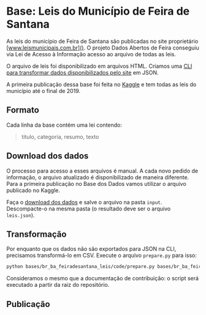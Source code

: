 # Base: Leis do Município de Feira de Santana

As leis do município de Feira de Santana são publicadas no
site proprietário [www.leismunicipais.com.br](). O projeto
Dados Abertos de Feira conseguiu via Lei de Acesso à Informação
acesso ao arquivo de todas as leis.

O arquivo de leis foi disponibilizado em arquivos HTML. Criamos
uma [CLI para transformar dados disponibilizados pelo site](https://github.com/DadosAbertosDeFeira/leis-municipais)
em JSON.

A primeira publicação dessa base foi feita no [Kaggle](https://www.kaggle.com/anapaulagomes/leis-do-municpio-de-feira-de-santana)
e tem todas as leis do município até o final de 2019.

## Formato

Cada linha da base contém uma lei contendo:

> titulo, categoria, resumo, texto

## Download dos dados

O processo para acesso a esses arquivos é manual. A cada novo
pedido de informação, o arquivo atualizado é disponibilizado de
maneira diferente. Para a primeira publicação no Base dos Dados
vamos utilizar o arquivo publicado no Kaggle.

Faça o [download dos dados](https://www.kaggle.com/anapaulagomes/leis-do-municpio-de-feira-de-santana)
e salve o arquivo na pasta `input`. Descompacte-o na mesma pasta (o
resultado deve ser o arquivo `leis.json`).

## Transformação

Por enquanto que os dados não são exportados para JSON na CLI, precisamos
transformá-lo em CSV. Execute o arquivo `prepare.py` para isso:

```bash
python bases/br_ba_feiradesantana_leis/code/prepare.py bases/br_ba_feiradesantana_leis/input/leis.json
```

Consideramos o mesmo que a documentação de contribuição: o script será executado
a partir da raiz do repositório.

## Publicação
